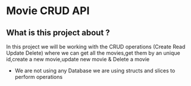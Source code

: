 # Movie CRUD API

## What is this project about ?
In this project we will be working with the CRUD operations (Create Read Update Delete) where we can get all the movies,get them by an unique id,create a new movie,update new movie & Delete a movie 
* We are not using any Database we are using structs and slices to perform operations 